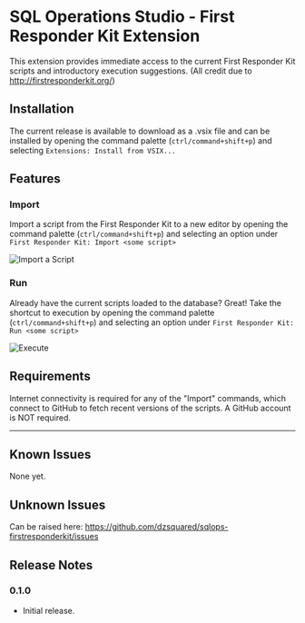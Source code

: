 # SQL Operations Studio - First Responder Kit Extension 

This extension provides immediate access to the current First Responder Kit scripts and introductory execution suggestions. (All credit due to http://firstresponderkit.org/)

## Installation
The current release is available to download as a .vsix file and can be installed by opening the command palette (`ctrl/command+shift+p`) and selecting `Extensions: Install from VSIX...`

## Features

### Import
Import a script from the First Responder Kit to a new editor by opening the command palette (`ctrl/command+shift+p`) and selecting an option under `First Responder Kit: Import <some script>`


![Import a Script](https://raw.githubusercontent.com/dzsquared/sqlops-firstresponderkit/master/images/frk_import.gif)

### Run
Already have the current scripts loaded to the database?  Great! Take the shortcut to execution by opening the command palette (`ctrl/command+shift+p`) and selecting an option under `First Responder Kit: Run <some script>`

![Execute](https://raw.githubusercontent.com/dzsquared/sqlops-firstresponderkit/master/images/frk_run.gif)

## Requirements

Internet connectivity is required for any of the "Import" commands, which connect to GitHub to fetch recent versions of the scripts.  A GitHub account is NOT required.


-----------------------------------------------------------------------------------------------------------

## Known Issues

None yet.

## Unknown Issues
Can be raised here: https://github.com/dzsquared/sqlops-firstresponderkit/issues

## Release Notes


### 0.1.0

- Initial release.

